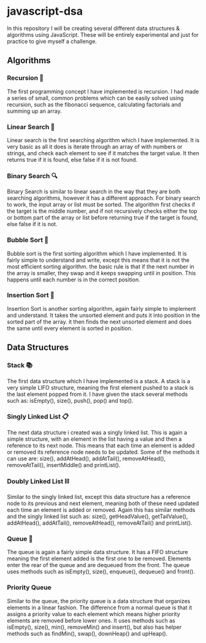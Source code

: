 # javascript-dsa

In this repository I will be creating several different data structures & algorithms using JavaScript. These will be entirely experimental and just for practice to give myself a challenge.

## Algorithms

### Recursion 🔁

The first programming concept I have implemented is recursion. I had made a series of small, common problems which can be easily solved using recursion, such as the fibonacci sequence, calculating factorials and summing up an array.

### Linear Search 🔎

Linear search is the first searching algorithm which I have implemented. It is very basic as all it does is iterate through an array of with numbers or strings, and check each element to see if it matches the target value. It then returns true if it is found, else false if it is not found.

### Binary Search 🔍

Binary Search is similar to linear search in the way that they are both searching algorithms, however it has a different approach. For binary search to work, the input array or list must be sorted. The algorithm first checks if the target is the middle number, and if not recursively checks either the top or bottom part of the array or list before returning true if the target is found, else false if it is not.

### Bubble Sort 🫧

Bubble sort is the first sorting algorithm which I have implemented. It is fairly simple to understand and write, except this means that it is not the most efficient sorting algorithm. the basic rule is that if the next number in the array is smaller, they swap and it keeps swapping until in position. This happens until each number is in the correct position.

### Insertion Sort 📲

Insertion Sort is another sorting algorithm, again fairly simple to implement and understand. It takes the unsorted element and puts it into position in the sorted part of the array. it then finds the next unsorted element and does the same until every element is sorted in position.

## Data Structures

### Stack 📚

The first data structure which I have implemented is a stack. A stack is a very simple LIFO structure, meaning the first element pushed to a stack is the last element popped from it. I have given the stack several methods such as: isEmpty(), size(), push(), pop() and top().

### Singly Linked List 📋

The next data structure i created was a singly linked list. This is again a simple structure, with an element in the list having a value and then a reference to its next node. This means that each time an element is added or removed its reference node needs to be updated. Some of the methods it can use are: size(), addAtHead(), addAtTail(), removeAtHead(), removeAtTail(), insertMiddle() and printList().

### Doubly Linked List ⛓️

Similar to the singly linked list, except this data structure has a reference node to its previous and next element, meaning both of these need updated each time an element is added or removed. Again this has similar methods and the singly linked list such as: size(), getHeadValue(), getTailValue(), addAtHead(), addAtTail(), removeAtHead(), removeAtTail() and printList().

### Queue 👥

The queue is again a fairly simple data structure. It has a FIFO structure meaning the first element added is the first one to be removed. Elements enter the rear of the queue and are dequeued from the front. The queue uses methods such as isEmpty(), size(), enqueue(), dequeue() and front().

### Priority Queue

Similar to the queue, the priority queue is a data structure that organizes elements in a linear fashion. The difference from a normal queue is that it assigns a priority value to each element which means higher priority elements are removed before lower ones. It uses methods such as isEmpty(), size(), min(), removeMin() and insert(), but also has helper methods such as findMin(), swap(), downHeap() and upHeap().